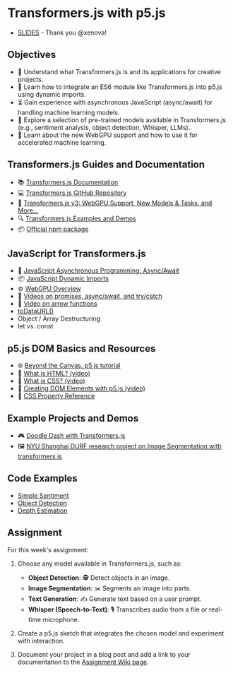 # Transformers.js with p5.js

- [SLIDES](https://docs.google.com/presentation/d/1FTKmN9ZWyrBjQyp6-osPyvLzKiXqjqCSZvb0-FIqme0/edit?usp=sharing) - Thank you @xenova!

## Objectives

- 🎯 Understand what Transformers.js is and its applications for creative projects.
- 🔌 Learn how to integrate an ES6 module like Transformers.js into p5.js using dynamic imports.
- ⏳ Gain experience with asynchronous JavaScript (async/await) for handling machine learning models.
- 🤖 Explore a selection of pre-trained models available in Transformers.js (e.g., sentiment analysis, object detection, Whisper, LLMs).
- 🚀 Learn about the new WebGPU support and how to use it for accelerated machine learning.

## Transformers.js Guides and Documentation

- 📚 [Transformers.js Documentation](https://huggingface.co/docs/transformers.js/)
- 💻 [Transformers.js GitHub Repository](https://github.com/huggingface/transformers.js)
- 📰 [Transformers.js v3: WebGPU Support, New Models & Tasks, and More…](https://huggingface.co/blog/transformersjs-v3)
- 🔍 [Transformers.js Examples and Demos](https://github.com/huggingface/transformers.js-examples)
- 📦 [Official npm package](https://www.npmjs.com/package/@huggingface/transformers)

## JavaScript for Transformers.js

- 🔄 [JavaScript Asynchronous Programming: Async/Await](https://developer.mozilla.org/en-US/docs/Learn/JavaScript/Asynchronous/Async_await)
- 📦 [JavaScript Dynamic Imports](https://developer.mozilla.org/en-US/docs/Web/JavaScript/Reference/Statements/import)
- ⚙️ [WebGPU Overview](https://developer.mozilla.org/en-US/docs/Web/API/WebGPU_API)
- 🚂 [Videos on promises, async/await, and try/catch](https://www.youtube.com/playlist?list=PLRqwX-V7Uu6bKLPQvPRNNE65kBL62mVfx)
- 🚂 [Video on arrow functions](https://youtu.be/mrYMzpbFz18)
- [toDataURL()](https://developer.mozilla.org/en-US/docs/Web/API/HTMLCanvasElement/toDataURL)
- Object / Array Destructuring
- let vs. const

## p5.js DOM Basics and Resources

- 🌐 [Beyond the Canvas, p5.js tutorial](https://github.com/processing/p5.js/wiki/Beyond-the-canvas)
- 🚂 [What is HTML? (video)](https://youtu.be/URSH0QpxKo8?list=PLRqwX-V7Uu6bI1SlcCRfLH79HZrFAtBvX)
- 🚂 [What is CSS? (video)](https://youtu.be/zGL8q8iQSQw?list=PLRqwX-V7Uu6bI1SlcCRfLH79HZrFAtBvX)
- 🚂 [Creating DOM Elements with p5.js (video)](https://youtu.be/lAtoaRz78I4?list=PLRqwX-V7Uu6Zy51Q-x9tMWIv9cueOFTFA)
- 🎨 [CSS Property Reference](http://www.blooberry.com/indexdot/css/propindex/all.htm)

## Example Projects and Demos

- 🎮 [Doodle Dash with Transformers.js](https://huggingface.co/blog/ml-web-games)
- 🖼️ [NYU Shanghai DURF research project on Image Segmentation with transformers.js](https://github.com/ml5js/ml5-extra-imagesegmentation)

## Code Examples

- [Simple Sentiment](https://editor.p5js.org/ima_ml/sketches/z9bNnHDh7)
- [Object Detection](https://editor.p5js.org/ima_ml/sketches/zkf-rw0OE)
- [Depth Estimation](https://editor.p5js.org/ima_ml/sketches/LtppKXu-W)

## Assignment

For this week's assignment:

1. Choose any model available in Transformers.js, such as:

   - **Object Detection**: 🕵️ Detect objects in an image.
   - **Image Segmentation**: ✂️ Segments an image into parts.
   - **Text Generation**: ✍️ Generate text based on a user prompt.
   - **Whisper (Speech-to-Text)**: 🎙️ Transcribes audio from a file or real-time microphone.

2. Create a p5.js sketch that integrates the chosen model and experiment with interaction.

3. Document your project in a blog post and add a link to your documentation to the [Assignment Wiki page](https://github.com/ml5js/Intro-ML-Arts-IMA-F24/wiki/Assignment-5).
